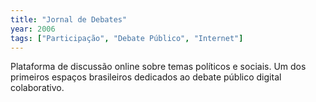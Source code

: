 ```yaml
---
title: "Jornal de Debates"
year: 2006
tags: ["Participação", "Debate Público", "Internet"]
---
```


Plataforma de discussão online sobre temas políticos e sociais. Um dos primeiros espaços brasileiros dedicados ao debate público digital colaborativo.